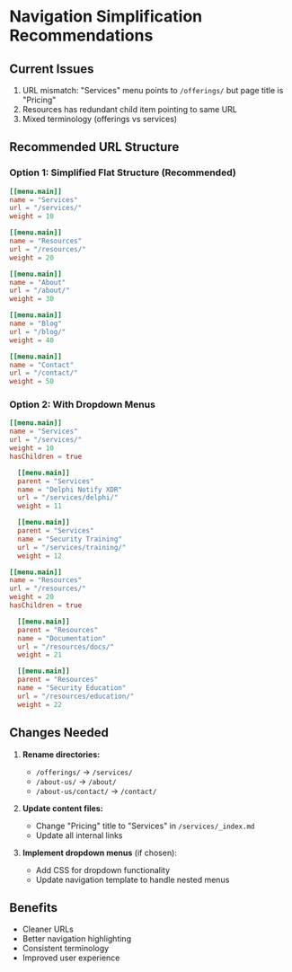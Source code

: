 # Navigation Simplification Recommendations

## Current Issues
1. URL mismatch: "Services" menu points to `/offerings/` but page title is "Pricing"
2. Resources has redundant child item pointing to same URL
3. Mixed terminology (offerings vs services)

## Recommended URL Structure

### Option 1: Simplified Flat Structure (Recommended)
```toml
[[menu.main]]
name = "Services"
url = "/services/"
weight = 10

[[menu.main]]
name = "Resources"
url = "/resources/"
weight = 20

[[menu.main]]
name = "About"
url = "/about/"
weight = 30

[[menu.main]]
name = "Blog"
url = "/blog/"
weight = 40

[[menu.main]]
name = "Contact"
url = "/contact/"
weight = 50
```

### Option 2: With Dropdown Menus
```toml
[[menu.main]]
name = "Services"
url = "/services/"
weight = 10
hasChildren = true

  [[menu.main]]
  parent = "Services"
  name = "Delphi Notify XDR"
  url = "/services/delphi/"
  weight = 11

  [[menu.main]]
  parent = "Services"
  name = "Security Training"
  url = "/services/training/"
  weight = 12

[[menu.main]]
name = "Resources"
url = "/resources/"
weight = 20
hasChildren = true

  [[menu.main]]
  parent = "Resources"
  name = "Documentation"
  url = "/resources/docs/"
  weight = 21

  [[menu.main]]
  parent = "Resources"
  name = "Security Education"
  url = "/resources/education/"
  weight = 22
```

## Changes Needed

1. **Rename directories:**
   - `/offerings/` → `/services/`
   - `/about-us/` → `/about/`
   - `/about-us/contact/` → `/contact/`

2. **Update content files:**
   - Change "Pricing" title to "Services" in `/services/_index.md`
   - Update all internal links

3. **Implement dropdown menus** (if chosen):
   - Add CSS for dropdown functionality
   - Update navigation template to handle nested menus

## Benefits
- Cleaner URLs
- Better navigation highlighting
- Consistent terminology
- Improved user experience